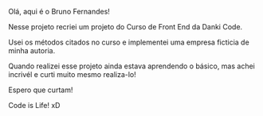 Olá, aqui é o Bruno Fernandes! 

Nesse projeto recriei um projeto do Curso de Front End da Danki Code.

Usei os métodos citados no curso e implementei uma empresa ficticia de minha autoria.

Quando realizei esse projeto ainda estava aprendendo o básico, mas achei incrivél e curti muito mesmo realiza-lo!

Espero que curtam!

Code is Life! xD